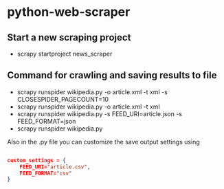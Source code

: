 # python-web-scraper

## Start a new scraping project
* scrapy startproject news_scraper

## Command for crawling and saving results to file
- scrapy runspider wikipedia.py -o article.xml -t xml -s CLOSESPIDER_PAGECOUNT=10
- scrapy runspider wikipedia.py -o article.xml -t xml
- scrapy runspider wikipedia.py -s FEED_URI=article.json -s FEED_FORMAT=json
- scrapy runspider wikipedia.py

Also in the .py file you can customize the save output settings using

```json

custom_settings = {
    FEED_URI="article.csv",
    FEED_FORMAT="csv"
}

```
